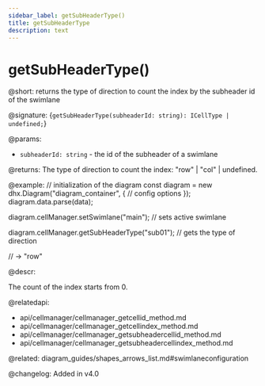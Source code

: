 ```yaml
---
sidebar_label: getSubHeaderType()
title: getSubHeaderType
description: text
---
```


# getSubHeaderType()

@short: returns the type of direction to count the index by the subheader id of the swimlane

@signature: {`getSubHeaderType(subheaderId: string): ICellType | undefined;`}

@params:
- `subheaderId: string` - the id of the subheader of a swimlane

@returns:
The type of direction to count the index: "row" | "col" | undefined.

@example:
// initialization of the diagram
const diagram = new dhx.Diagram("diagram_container", {
    // config options
});
diagram.data.parse(data);

diagram.cellManager.setSwimlane("main"); // sets active swimlane

diagram.cellManager.getSubHeaderType("sub01"); // gets the type of direction

// -> "row"

@descr:

The count of the index starts from 0.

@relatedapi:
- api/cellmanager/cellmanager_getcellid_method.md
- api/cellmanager/cellmanager_getcellindex_method.md
- api/cellmanager/cellmanager_getsubheadercellid_method.md
- api/cellmanager/cellmanager_getsubheadercellindex_method.md

@related: diagram_guides/shapes_arrows_list.md#swimlaneconfiguration

@changelog:
Added in v4.0
